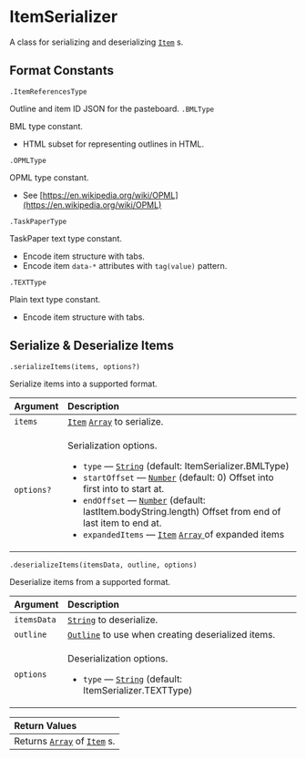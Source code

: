 # ItemSerializer

A class for serializing and deserializing [`Item`](item.md) s.

## Format Constants <a id="format-constants"></a>

 `.ItemReferencesType`

Outline and item ID JSON for the pasteboard. `.BMLType`

BML type constant.

* HTML subset for representing outlines in HTML.

 `.OPMLType`

OPML type constant.

* See [https://en.wikipedia.org/wiki/OPML](https://en.wikipedia.org/wiki/OPML)

 `.TaskPaperType`

TaskPaper text type constant.

* Encode item structure with tabs.
* Encode item `data-*` attributes with `tag(value)` pattern.

 `.TEXTType`

Plain text type constant.

* Encode item structure with tabs.

## Serialize & Deserialize Items <a id="serialize--deserialize-items"></a>

 `.serializeItems(items, options?)`

Serialize items into a supported format.

<table>
  <thead>
    <tr>
      <th style="text-align:left">Argument</th>
      <th style="text-align:left">Description</th>
    </tr>
  </thead>
  <tbody>
    <tr>
      <td style="text-align:left"><code>items</code>
      </td>
      <td style="text-align:left"> <a href="item.md"><code>Item</code></a>  <a href="https://developer.mozilla.org/en-US/docs/Web/JavaScript/Reference/Global_Objects/Array"><code>Array</code></a> to
        serialize.</td>
    </tr>
    <tr>
      <td style="text-align:left"><code>options?</code>
      </td>
      <td style="text-align:left">
        <p>Serialization options.</p>
        <ul>
          <li> <code>type</code> &#x2014; <a href="https://developer.mozilla.org/en-US/docs/Web/JavaScript/Reference/Global_Objects/String"><code>String</code></a> (default:
            ItemSerializer.BMLType)</li>
          <li> <code>startOffset</code> &#x2014; <a href="https://developer.mozilla.org/en-US/docs/Web/JavaScript/Reference/Global_Objects/Number"><code>Number</code></a> (default:
            0) Offset into first into to start at.</li>
          <li> <code>endOffset</code> &#x2014; <a href="https://developer.mozilla.org/en-US/docs/Web/JavaScript/Reference/Global_Objects/Number"><code>Number</code></a> (default:
            lastItem.bodyString.length) Offset from end of last item to end at.</li>
          <li> <code>expandedItems</code> &#x2014; <a href="item.md"><code>Item</code></a> 
            <a
            href="https://developer.mozilla.org/en-US/docs/Web/JavaScript/Reference/Global_Objects/Array"><code>Array</code>
              </a>of expanded items</li>
        </ul>
      </td>
    </tr>
  </tbody>
</table>

 `.deserializeItems(itemsData, outline, options)`

Deserialize items from a supported format.

<table>
  <thead>
    <tr>
      <th style="text-align:left">Argument</th>
      <th style="text-align:left">Description</th>
    </tr>
  </thead>
  <tbody>
    <tr>
      <td style="text-align:left"><code>itemsData</code>
      </td>
      <td style="text-align:left"> <a href="https://developer.mozilla.org/en-US/docs/Web/JavaScript/Reference/Global_Objects/String"><code>String</code></a> to
        deserialize.</td>
    </tr>
    <tr>
      <td style="text-align:left"><code>outline</code>
      </td>
      <td style="text-align:left"> <a href="outline.md"><code>Outline</code></a> to use when creating deserialized
        items.</td>
    </tr>
    <tr>
      <td style="text-align:left"><code>options</code>
      </td>
      <td style="text-align:left">
        <p>Deserialization options.</p>
        <ul>
          <li> <code>type</code> &#x2014; <a href="https://developer.mozilla.org/en-US/docs/Web/JavaScript/Reference/Global_Objects/String"><code>String</code></a> (default:
            ItemSerializer.TEXTType)</li>
        </ul>
      </td>
    </tr>
  </tbody>
</table>

| Return Values |
| :--- |
| Returns [`Array`](https://developer.mozilla.org/en-US/docs/Web/JavaScript/Reference/Global_Objects/Array) of [`Item`](item.md) s. |


